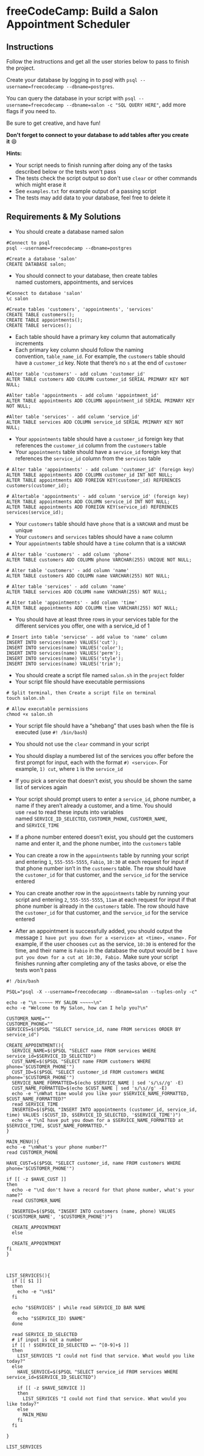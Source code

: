 # freeCodeCamp: Build a Salon Appointment Scheduler

## Instructions
Follow the instructions and get all the user stories below to pass to finish the project. 

Create your database by logging in to psql with `psql --username=freecodecamp --dbname=postgres`. 

You can query the database in your script with `psql --username=freecodecamp --dbname=salon -c "SQL QUERY HERE"`, add more flags if you need to. 

Be sure to get creative, and have fun!

**Don't forget to connect to your database to add tables after you create it** 😄

**Hints:**

- Your script needs to finish running after doing any of the tasks described below or the tests won't pass
- The tests check the script output so don't use `clear` or other commands which might erase it
- See `examples.txt` for example output of a passing script
- The tests may add data to your database, feel free to delete it

## Requirements & My Solutions
- You should create a database named salon
```
#Connect to psql
psql --username=freecodecamp --dbname=postgres

#Create a database 'salon'
CREATE DATABASE salon;
```

- You should connect to your database, then create tables named customers, appointments, and services
```
#Connect to database 'salon'
\c salon

#Create tables 'customers', 'appointments', 'services'
CREATE TABLE customers();
CREATE TABLE appointments();
CREATE TABLE services();
```

- Each table should have a primary key column that automatically increments
- Each primary key column should follow the naming convention, `table_name_id`. For example, the `customers` table should have a `customer_id` key. Note that there’s no `s` at the end of `customer`
```
#Alter table 'customers' - add column 'customer_id'
ALTER TABLE customers ADD COLUMN customer_id SERIAL PRIMARY KEY NOT NULL;

#Alter table 'appointments - add column 'appointment_id'
ALTER TABLE appointments ADD COLUMN appointment_id SERIAL PRIMARY KEY NOT NULL;

#Alter table 'services' - add column 'service_id'
ALTER TABLE services ADD COLUMN service_id SERIAL PRIMARY KEY NOT NULL;
```

- Your `appointments` table should have a `customer_id` foreign key that references the `customer_id` column from the `customers` table
- Your `appointments` table should have a `service_id` foreign key that references the `service_id` column from the `services` table
```
# Alter table 'appointments' - add column 'customer_id' (foreign key)
ALTER TABLE appointments ADD COLUMN customer_id INT NOT NULL;
ALTER TABLE appointments ADD FOREIGN KEY(customer_id) REFERENCES customers(customer_id);

# Altertable 'appointments' - add column 'service_id' (foreign key)
ALTER TABLE appointments ADD COLUMN service_id INT NOT NULL;
ALTER TABLE appointments ADD FOREIGN KEY(service_id) REFERENCES services(service_id);
```

- Your `customers` table should have `phone` that is a `VARCHAR` and must be unique
- Your `customers` and `services` tables should have a `name` column
- Your `appointments` table should have a `time` column that is a `VARCHAR`
```
# Alter table 'customers' - add column 'phone'
ALTER TABLE customers ADD COLUMN phone VARCHAR(255) UNIQUE NOT NULL;

# Alter table 'customers' - add column 'name'
ALTER TABLE customers ADD COLUMN name VARCHAR(255) NOT NULL;

# Alter table 'services' - add column 'name'
ALTER TABLE services ADD COLUMN name VARCHAR(255) NOT NULL;

# Alter table 'appointments' - add column 'time'
ALTER TABLE appointments ADD COLUMN time VARCHAR(255) NOT NULL;
```

- You should have at least three rows in your services table for the different services you offer, one with a service_id of 1
```
# Insert into table 'servicse' - add value to 'name' column
INSERT INTO services(name) VALUES('cut');
INSERT INTO services(name) VALUES('color');
INSERT INTO services(name) VALUES('perm');
INSERT INTO services(name) VALUES('style');
INSERT INTO services(name) VALUES('trim');
```

- You should create a script file named `salon.sh` in the `project` folder
- Your script file should have executable permissions
```
# Split terminal, then Create a script file on terminal
touch salon.sh

# Allow executable permissions
chmod +x salon.sh
```

- Your script file should have a “shebang” that uses bash when the file is executed (use `#! /bin/bash`)
- You should not use the `clear` command in your script

- You should display a numbered list of the services you offer before the first prompt for input, each with the format `#) <service>`. For example, `1) cut`, where `1` is the `service_id`
- If you pick a service that doesn't exist, you should be shown the same list of services again

- Your script should prompt users to enter a `service_id`, phone number, a name if they aren’t already a customer, and a time. You should use `read` to read these inputs into variables named `SERVICE_ID_SELECTED`, `CUSTOMER_PHONE`, `CUSTOMER_NAME`, and `SERVICE_TIME`
- If a phone number entered doesn’t exist, you should get the customers name and enter it, and the phone number, into the `customers` table

- You can create a row in the `appointments` table by running your script and entering `1`, `555-555-5555`, `Fabio`, `10:30` at each request for input if that phone number isn’t in the `customers` table. The row should have the `customer_id` for that customer, and the `service_id` for the service entered
- You can create another row in the `appointments` table by running your script and entering `2`, `555-555-5555`, `11am` at each request for input if that phone number is already in the `customers` table. The row should have the `customer_id` for that customer, and the `service_id` for the service entered

- After an appointment is successfully added, you should output the message `I have put you down for a <service> at <time>, <name>.` For example, if the user chooses `cut` as the service, `10:30` is entered for the time, and their name is `Fabio` in the database the output would be `I have put you down for a cut at 10:30, Fabio.` Make sure your script finishes running after completing any of the tasks above, or else the tests won't pass

```
#! /bin/bash

PSQL="psql -X --username=freecodecamp --dbname=salon --tuples-only -c"

echo -e "\n ~~~~~ MY SALON ~~~~~\n"
echo -e "Welcome to My Salon, how can I help you?\n"

CUSTOMER_NAME=""
CUSTOMER_PHONE=""
SERVICES=$($PSQL "SELECT service_id, name FROM services ORDER BY service_id")

CREATE_APPOINTMENT(){
  SERVICE_NAME=$($PSQL "SELECT name FROM services WHERE service_id=$SERVICE_ID_SELECTED")
  CUST_NAME=$($PSQL "SELECT name FROM customers WHERE phone='$CUSTOMER_PHONE'")
  CUST_ID=$($PSQL "SELECT customer_id FROM customers WHERE phone='$CUSTOMER_PHONE'")
  SERVICE_NAME_FORMATTED=$(echo $SERVICE_NAME | sed 's/\s//g' -E)
  CUST_NAME_FORMATTED=$(echo $CUST_NAME | sed 's/\s//g' -E)
  echo -e "\nWhat time would you like your $SERVICE_NAME_FORMATTED, $CUST_NAME_FORMATTED?"
  read SERVICE_TIME
  INSERTED=$($PSQL "INSERT INTO appointments (customer_id, service_id, time) VALUES ($CUST_ID, $SERVICE_ID_SELECTED, '$SERVICE_TIME')")
  echo -e "\nI have put you down for a $SERVICE_NAME_FORMATTED at $SERVICE_TIME, $CUST_NAME_FORMATTED."
}

MAIN_MENU(){
echo -e "\nWhat's your phone number?"
read CUSTOMER_PHONE

HAVE_CUST=$($PSQL "SELECT customer_id, name FROM customers WHERE phone='$CUSTOMER_PHONE'")

if [[ -z $HAVE_CUST ]]
then
  echo -e "\nI don't have a record for that phone number, what's your name?"
  read CUSTOMER_NAME

  INSERTED=$($PSQL "INSERT INTO customers (name, phone) VALUES ('$CUSTOMER_NAME', '$CUSTOMER_PHONE')")

  CREATE_APPOINTMENT
  else

  CREATE_APPOINTMENT
fi
}



LIST_SERVICES(){
  if [[ $1 ]]
  then
    echo -e "\n$1"
  fi

  echo "$SERVICES" | while read SERVICE_ID BAR NAME
  do
    echo "$SERVICE_ID) $NAME"
  done

  read SERVICE_ID_SELECTED
  # if input is not a number
  if [[ ! $SERVICE_ID_SELECTED =~ ^[0-9]+$ ]]
  then
    LIST_SERVICES "I could not find that service. What would you like today?"
  else
    HAVE_SERVICE=$($PSQL "SELECT service_id FROM services WHERE service_id=$SERVICE_ID_SELECTED")

    if [[ -z $HAVE_SERVICE ]]
    then
      LIST_SERVICES "I could not find that service. What would you like today?"
    else
      MAIN_MENU
    fi
  fi

}

LIST_SERVICES
```
